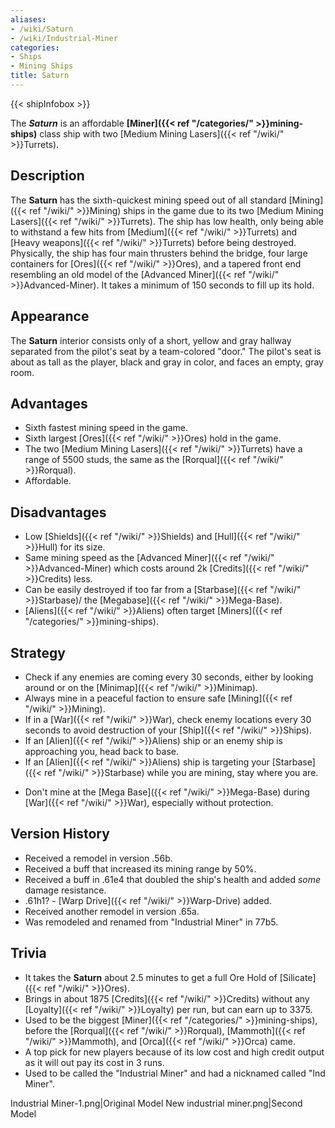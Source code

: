 ```yaml
---
aliases:
- /wiki/Saturn
- /wiki/Industrial-Miner
categories:
- Ships
- Mining Ships
title: Saturn
---  
```


{{< shipInfobox >}} 

The **_Saturn_** is an affordable **[Miner]({{< ref "/categories/" >}}mining-ships)** class ship with two [Medium Mining Lasers]({{< ref "/wiki/" >}}Turrets). 

## Description

The **Saturn** has the sixth-quickest mining speed out of all standard [Mining]({{< ref "/wiki/" >}}Mining) ships in the game due to its two [Medium Mining Lasers]({{< ref "/wiki/" >}}Turrets). The ship has low health, only being able to withstand a few hits from [Medium]({{< ref "/wiki/" >}}Turrets) and [Heavy weapons]({{< ref "/wiki/" >}}Turrets) before being destroyed. Physically, the ship has four main thrusters behind the bridge, four large containers for [Ores]({{< ref "/wiki/" >}}Ores), and a tapered front end resembling an old model of the [Advanced Miner]({{< ref "/wiki/" >}}Advanced-Miner). It takes a minimum of 150 seconds to fill up its hold.

## Appearance

The **Saturn** interior consists only of a short, yellow and gray hallway separated from the pilot's seat by a team-colored "door." The pilot's seat is about as tall as the player, black and gray in color, and faces an empty, gray room.

## Advantages

- Sixth fastest mining speed in the game.
- Sixth largest [Ores]({{< ref "/wiki/" >}}Ores) hold in the game.
- The two [Medium Mining Lasers]({{< ref "/wiki/" >}}Turrets) have a range of 5500 studs, the same as the [Rorqual]({{< ref "/wiki/" >}}Rorqual).
- Affordable.

## Disadvantages 

- Low [Shields]({{< ref "/wiki/" >}}Shields) and [Hull]({{< ref "/wiki/" >}}Hull) for its size.
- Same mining speed as the [Advanced Miner]({{< ref "/wiki/" >}}Advanced-Miner) which costs around 2k [Credits]({{< ref "/wiki/" >}}Credits) less.
- Can be easily destroyed if too far from a [Starbase]({{< ref "/wiki/" >}}Starbase)/ the [Megabase]({{< ref "/wiki/" >}}Mega-Base).
- [Aliens]({{< ref "/wiki/" >}}Aliens) often target [Miners]({{< ref "/categories/" >}}mining-ships).

## Strategy

- Check if any enemies are coming every 30 seconds, either by looking around or on the [Minimap]({{< ref "/wiki/" >}}Minimap).
- Always mine in a peaceful faction to ensure safe [Mining]({{< ref "/wiki/" >}}Mining).
- If in a [War]({{< ref "/wiki/" >}}War), check enemy locations every 30 seconds to avoid destruction of your [Ship]({{< ref "/wiki/" >}}Ships).
- If an [Alien]({{< ref "/wiki/" >}}Aliens) ship or an enemy ship is approaching you, head back to base.
- If an [Alien]({{< ref "/wiki/" >}}Aliens) ship is targeting your [Starbase]({{< ref "/wiki/" >}}Starbase) while you are mining, stay where you are.

<!-- -->

- Don't mine at the [Mega Base]({{< ref "/wiki/" >}}Mega-Base) during [War]({{< ref "/wiki/" >}}War), especially without protection.

## Version History 

- Received a remodel in version .56b.
- Received a buff that increased its mining range by 50%.
- Received a buff in .61e4 that doubled the ship's health and added _some_ damage resistance.
- .61h1? - [Warp Drive]({{< ref "/wiki/" >}}Warp-Drive) added.
- Received another remodel in version .65a.
- Was remodeled and renamed from "Industrial Miner" in 77b5.

## Trivia

- It takes the **Saturn** about 2.5 minutes to get a full Ore Hold of [Silicate]({{< ref "/wiki/" >}}Ores).
- Brings in about 1875 [Credits]({{< ref "/wiki/" >}}Credits) without any [Loyalty]({{< ref "/wiki/" >}}Loyalty) per run, but can earn up to 3375.
- Used to be the biggest [Miner]({{< ref "/categories/" >}}mining-ships), before the [Rorqual]({{< ref "/wiki/" >}}Rorqual), [Mammoth]({{< ref "/wiki/" >}}Mammoth), and [Orca]({{< ref "/wiki/" >}}Orca) came.
- A top pick for new players because of its low cost and high credit output as it will out pay its cost in 3 runs.
- Used to be called the "Industrial Miner" and had a nicknamed called "Ind Miner".

Industrial Miner-1.png|Original Model New industrial miner.png|Second Model